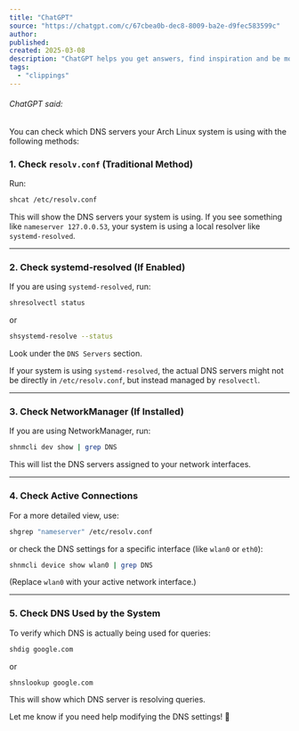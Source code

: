 ```yaml
---
title: "ChatGPT"
source: "https://chatgpt.com/c/67cbea0b-dec8-8009-ba2e-d9fec583599c"
author:
published:
created: 2025-03-08
description: "ChatGPT helps you get answers, find inspiration and be more productive. It is free to use and easy to try. Just ask and ChatGPT can help with writing, learning, brainstorming and more."
tags:
  - "clippings"
---
```

###### ChatGPT said:

You can check which DNS servers your Arch Linux system is using with the following methods:

### 1\. **Check `resolv.conf` (Traditional Method)**

Run:

```sh
shcat /etc/resolv.conf
```

This will show the DNS servers your system is using. If you see something like `nameserver 127.0.0.53`, your system is using a local resolver like `systemd-resolved`.

---

### 2\. **Check systemd-resolved (If Enabled)**

If you are using `systemd-resolved`, run:

```sh
shresolvectl status
```

or

```sh
shsystemd-resolve --status
```

Look under the `DNS Servers` section.

If your system is using `systemd-resolved`, the actual DNS servers might not be directly in `/etc/resolv.conf`, but instead managed by `resolvectl`.

---

### 3\. **Check NetworkManager (If Installed)**

If you are using NetworkManager, run:

```sh
shnmcli dev show | grep DNS
```

This will list the DNS servers assigned to your network interfaces.

---

### 4\. **Check Active Connections**

For a more detailed view, use:

```sh
shgrep "nameserver" /etc/resolv.conf
```

or check the DNS settings for a specific interface (like `wlan0` or `eth0`):

```sh
shnmcli device show wlan0 | grep DNS
```

(Replace `wlan0` with your active network interface.)

---

### 5\. **Check DNS Used by the System**

To verify which DNS is actually being used for queries:

```sh
shdig google.com
```

or

```sh
shnslookup google.com
```

This will show which DNS server is resolving queries.

Let me know if you need help modifying the DNS settings! 🚀